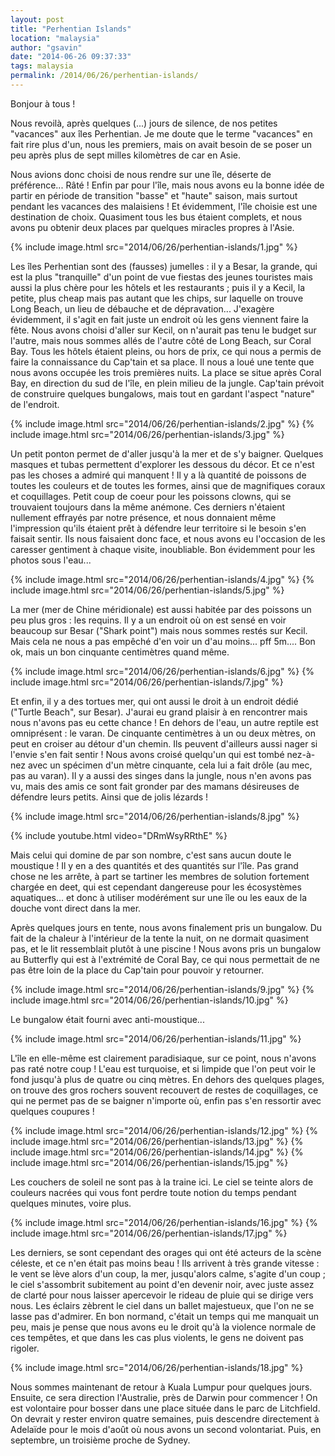 ```yaml
---
layout: post
title: "Perhentian Islands"
location: "malaysia"
author: "gsavin"
date: "2014-06-26 09:37:33"
tags: malaysia
permalink: /2014/06/26/perhentian-islands/
---
```

Bonjour à tous !

Nous revoilà, après quelques (...) jours de silence, de nos petites "vacances" aux îles Perhentian. Je me doute que le terme "vacances" en fait rire plus d'un, nous les premiers, mais on avait besoin de se poser un peu après plus de sept milles kilomètres de car en Asie.

Nous avions donc choisi de nous rendre sur une île, déserte de préférence... Râté ! Enfin par pour l'île, mais nous avons eu la bonne idée de partir en période de transition "basse" et "haute" saison, mais surtout pendant les vacances des malaisiens ! Et évidemment, l'île choisie est une destination de choix. Quasiment tous les bus étaient complets, et nous avons pu obtenir deux places par quelques miracles propres à l'Asie.

{% include image.html src="2014/06/26/perhentian-islands/1.jpg" %}

Les îles Perhentian sont des (fausses) jumelles : il y a Besar, la grande, qui est la plus "tranquille" d'un point de vue fiestas des jeunes touristes mais aussi la plus chère pour les hôtels et les restaurants ; puis il y a Kecil, la petite, plus cheap mais pas autant que les chips, sur laquelle on trouve Long Beach, un lieu de débauche et de dépravation... J'exagère évidemment, il s'agit en fait juste un endroit où les gens viennent faire la fête. Nous avons choisi d'aller sur Kecil, on n'aurait pas tenu le budget sur l'autre, mais nous sommes allés de l'autre côté de Long Beach, sur Coral Bay. Tous les hôtels étaient pleins, ou hors de prix, ce qui nous a permis de faire la connaissance du Cap'tain et sa place. Il nous a loué une tente que nous avons occupée les trois premières nuits. La place se situe après Coral Bay, en direction du sud de l'île, en plein milieu de la jungle. Cap'tain prévoit de construire quelques bungalows, mais tout en gardant l'aspect "nature" de l'endroit.

{% include image.html src="2014/06/26/perhentian-islands/2.jpg" %}
{% include image.html src="2014/06/26/perhentian-islands/3.jpg" %}

Un petit ponton permet de d'aller jusqu'à la mer et de s'y baigner. Quelques masques et tubas permettent d'explorer les dessous du décor. Et ce n'est pas les choses a admiré qui manquent ! Il y a là quantité de poissons de toutes les couleurs et de toutes les formes, ainsi que de magnifiques coraux et coquillages. Petit coup de coeur pour les poissons clowns, qui se trouvaient toujours dans la même anémone. Ces derniers n'étaient nullement effrayés par notre présence, et nous donnaient même l'impression qu'ils étaient prêt à défendre leur territoire si le besoin s'en faisait sentir. Ils nous faisaient donc face, et nous avons eu l'occasion de les caresser gentiment à chaque visite, inoubliable. Bon évidemment pour les photos sous l'eau...

{% include image.html src="2014/06/26/perhentian-islands/4.jpg" %}
{% include image.html src="2014/06/26/perhentian-islands/5.jpg" %}

La mer (mer de Chine méridionale) est aussi habitée par des poissons un peu plus gros : les requins. Il y a un endroit où on est sensé en voir beaucoup sur Besar ("Shark point") mais nous sommes restés sur Kecil. Mais cela ne nous a pas empêché d'en voir un d'au moins... pff 5m.... Bon ok, mais un bon cinquante centimètres quand même.

{% include image.html src="2014/06/26/perhentian-islands/6.jpg" %}
{% include image.html src="2014/06/26/perhentian-islands/7.jpg" %}

Et enfin, il y a des tortues mer, qui ont aussi le droit à un endroit dédié ("Turtle Beach", sur Besar). J'aurai eu grand plaisir à en rencontrer mais nous n'avons pas eu cette chance ! En dehors de l'eau, un autre reptile est omniprésent : le varan. De cinquante centimètres à un ou deux mètres, on peut en croiser au détour d'un chemin. Ils peuvent d'ailleurs aussi nager si l'envie s'en fait sentir ! Nous avons croisé quelqu'un qui est tombé nez-à-nez avec un spécimen d'un mètre cinquante, cela lui a fait drôle (au mec, pas au varan). Il y a aussi des singes dans la jungle, nous n'en avons pas vu, mais des amis ce sont fait gronder par des mamans désireuses de défendre leurs petits. Ainsi que de jolis lézards !

{% include image.html src="2014/06/26/perhentian-islands/8.jpg" %}

{% include youtube.html video="DRmWsyRRthE" %}

Mais celui qui domine de par son nombre, c'est sans aucun doute le moustique ! Il y en a des quantités et des quantités sur l'île. Pas grand chose ne les arrête, à part se tartiner les membres de solution fortement chargée en deet, qui est cependant dangereuse pour les écosystèmes aquatiques... et donc à utiliser modérément sur une île ou les eaux de la douche vont direct dans la mer.

Après quelques jours en tente, nous avons finalement pris un bungalow. Du fait de la chaleur à l'intérieur de la tente la nuit, on ne dormait quasiment pas, et le lit ressemblait plutôt à une piscine ! Nous avons pris un bungalow au Butterfly qui est à l'extrémité de Coral Bay, ce qui nous permettait de ne pas être loin de la place du Cap'tain pour pouvoir y retourner.

{% include image.html src="2014/06/26/perhentian-islands/9.jpg" %}
{% include image.html src="2014/06/26/perhentian-islands/10.jpg" %}

Le bungalow était fourni avec anti-moustique...

{% include image.html src="2014/06/26/perhentian-islands/11.jpg" %}

L'île en elle-même est clairement paradisiaque, sur ce point, nous n'avons pas raté notre coup ! L'eau est turquoise, et si limpide que l'on peut voir le fond jusqu'à plus de quatre ou cinq mètres. En dehors des quelques plages, on trouve des gros rochers souvent recouvert de restes de coquillages, ce qui ne permet pas de se baigner n'importe où, enfin pas s'en ressortir avec quelques coupures !

{% include image.html src="2014/06/26/perhentian-islands/12.jpg" %}
{% include image.html src="2014/06/26/perhentian-islands/13.jpg" %}
{% include image.html src="2014/06/26/perhentian-islands/14.jpg" %}
{% include image.html src="2014/06/26/perhentian-islands/15.jpg" %}

Les couchers de soleil ne sont pas à la traine ici. Le ciel se teinte alors de couleurs nacrées qui vous font perdre toute notion du temps pendant quelques minutes, voire plus.

{% include image.html src="2014/06/26/perhentian-islands/16.jpg" %}
{% include image.html src="2014/06/26/perhentian-islands/17.jpg" %}

Les derniers, se sont cependant des orages qui ont été acteurs de la scène céleste, et ce n'en était pas moins beau ! Ils arrivent à très grande vitesse : le vent se lève alors d'un coup, la mer, jusqu'alors calme, s'agite d'un coup ; le ciel s'assombrit subitement au point d'en devenir noir, avec juste assez de clarté pour nous laisser apercevoir le rideau de pluie qui se dirige vers nous. Les éclairs zèbrent le ciel dans un ballet majestueux, que l'on ne se lasse pas d'admirer. En bon normand, c'était un temps qui me manquait un peu, mais je pense que nous avons eu le droit qu'à la violence normale de ces tempêtes, et que dans les cas plus violents, le gens ne doivent pas rigoler.

{% include image.html src="2014/06/26/perhentian-islands/18.jpg" %}

Nous sommes maintenant de retour à Kuala Lumpur pour quelques jours. Ensuite, ce sera direction l'Australie, près de Darwin pour commencer ! On est volontaire pour bosser dans une place située dans le parc de Litchfield. On devrait y rester environ quatre semaines, puis descendre directement à Adelaïde pour le mois d'août où nous avons un second volontariat. Puis, en septembre, un troisième proche de Sydney.